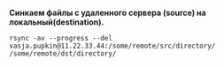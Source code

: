 

**Синкаем файлы с удаленного сервера (source) на локальный(destination).**

```
rsync -av --progress --del vasja.pupkin@11.22.33.44:/some/remote/src/directory/ /some/remote/dst/directory/
```
